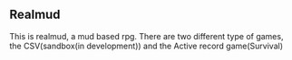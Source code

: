 ## Realmud

This is realmud, a mud based rpg.
There are two different type of games, the CSV(sandbox(in development)) and the Active record game(Survival)
